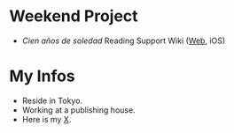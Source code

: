 # Weekend Project
- *Cien años de soledad* Reading Support Wiki ([Web](https://macondo.wiki/), iOS)

# My Infos
- Reside in Tokyo.
- Working at a publishing house.
- Here is my [X](http://x.com/analekt).
